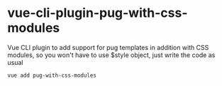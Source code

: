 # vue-cli-plugin-pug-with-css-modules
Vue CLI plugin to add support for pug templates in addition with CSS modules, so you won't have to use $style object, just write the code as usual

```
vue add pug-with-css-modules
```